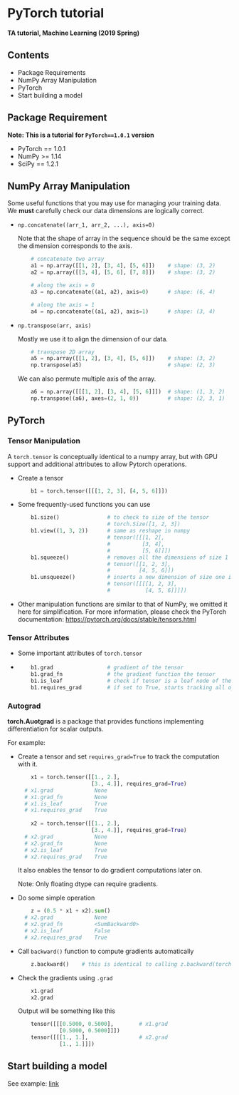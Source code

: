 # PyTorch tutorial

**TA tutorial,  Machine Learning (2019 Spring)**

## Contents
* Package Requirements
* NumPy Array Manipulation
* PyTorch
* Start building a model

## Package Requirement
**Note: This is a tutorial for `PyTorch==1.0.1` version**
* PyTorch == 1.0.1
* NumPy >= 1.14
* SciPy == 1.2.1

## NumPy Array Manipulation 
Some useful functions that you may use for managing your training data. We **must** carefully check our data dimensions are logically correct.

* `np.concatenate((arr_1, arr_2, ...), axis=0)`
  
   Note that the shape of array in the sequence should be the same except the dimension corresponds to the axis.
   
   ```python
       # concatenate two array
       a1 = np.array([[1, 2], [3, 4], [5, 6]])    # shape: (3, 2)
       a2 = np.array([[3, 4], [5, 6], [7, 8]])    # shape: (3, 2)

       # along the axis = 0
       a3 = np.concatenate((a1, a2), axis=0)      # shape: (6, 4)
   
       # along the axis = 1
       a4 = np.concatenate((a1, a2), axis=1)      # shape: (3, 4)
   ```
   
* `np.transpose(arr, axis)`
  
   Mostly we use it to align the dimension of our data.
   ```python
       # transpose 2D array
       a5 = np.array([[1, 2], [3, 4], [5, 6]])    # shape: (3, 2)
       np.transpose(a5)                           # shape: (2, 3)
   ```
   
   We can also permute multiple axis of the array.
   
   ```python
       a6 = np.array([[[1, 2], [3, 4], [5, 6]]])  # shape: (1, 3, 2)
       np.transpose((a6), axes=(2, 1, 0))         # shape: (2, 3, 1)
   ```
   
## PyTorch

### Tensor Manipulation

A `torch.tensor` is conceptually identical to a numpy array, but with GPU support and additional attributes to allow Pytorch operations. 

* Create a tensor

    ```python
        b1 = torch.tensor([[[1, 2, 3], [4, 5, 6]]])
    ```

* Some frequently-used functions you can use
    ```python
        b1.size()               # to check to size of the tensor
                                # torch.Size([1, 2, 3])
        b1.view((1, 3, 2))      # same as reshape in numpy
                                # tensor([[[1, 2],
                                #          [3, 4],
                                #          [5, 6]]])
        b1.squeeze()            # removes all the dimensions of size 1 
                                # tensor([[1, 2, 3],
                                #         [4, 5, 6]])
        b1.unsqueeze()          # inserts a new dimension of size one in a specific position
                                # tensor([[[[1, 2, 3],
                                #           [4, 5, 6]]]])
    ```

* Other manipulation functions are similar to that of NumPy, we omitted it here for simplification. For more information, please check the PyTorch documentation: https://pytorch.org/docs/stable/tensors.html

### Tensor Attributes

- Some important attributes of `torch.tensor`

-   ```python
        b1.grad                 # gradient of the tensor
        b1.grad_fn              # the gradient function the tensor
        b1.is_leaf              # check if tensor is a leaf node of the graph
        b1.requires_grad        # if set to True, starts tracking all operations performed
    ```

### Autograd

**torch.Auotgrad** is a package that provides functions implementing differentiation for scalar outputs.

For example:
* Create a tensor and set `requires_grad=True` to track the computation with it.

    ```python
        x1 = torch.tensor([[1., 2.],
                           [3., 4.]], requires_grad=True)
      # x1.grad             None 
      # x1.grad_fn          None
      # x1.is_leaf          True
      # x1.requires_grad    True
        
        x2 = torch.tensor([[1., 2.],
                           [3., 4.]], requires_grad=True)
      # x2.grad             None 
      # x2.grad_fn          None
      # x2.is_leaf          True
      # x2.requires_grad    True
    ```

    It also enables the tensor to do gradient computations later on.

    Note: Only floating dtype can require gradients.

* Do some simple operation

    ```python
        z = (0.5 * x1 + x2).sum()
      # x2.grad             None 
      # x2.grad_fn          <SumBackward0>
      # x2.is_leaf          False
      # x2.requires_grad    True
    ```

* Call `backward()` function to compute gradients automatically
  
    ```python
        z.backward()	# this is identical to calling z.backward(torch.tensor(1.))
    ```

* Check the gradients using `.grad`
  
    ```python
        x1.grad
        x2.grad
    ```
    
    Output will be something like this
    
    ```python
        tensor([[[0.5000, 0.5000],        # x1.grad
                 [0.5000, 0.5000]]])
        tensor([[[1., 1.],                # x2.grad
                 [1., 1.]]])
    ```

## Start building a model
See example: [link](https://github.com/fanoping/ml-pytorch-tutorial/blob/master/mnist_pytorch.ipynb)